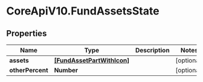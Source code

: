 # CoreApiV10.FundAssetsState

## Properties
Name | Type | Description | Notes
------------ | ------------- | ------------- | -------------
**assets** | [**[FundAssetPartWithIcon]**](FundAssetPartWithIcon.md) |  | [optional] 
**otherPercent** | **Number** |  | [optional] 


